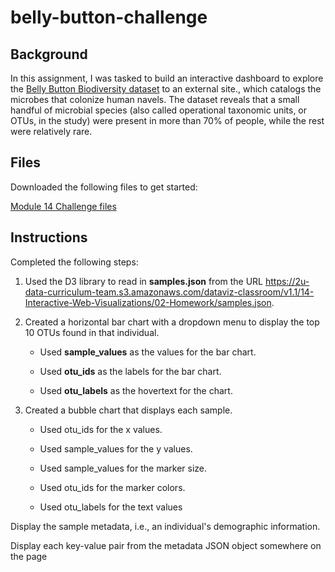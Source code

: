 # belly-button-challenge


## Background ## 

In this assignment, I was tasked to build an interactive dashboard to explore the [Belly Button Biodiversity dataset](http://robdunnlab.com/projects/belly-button-biodiversity/) to an external site., which catalogs the microbes that colonize human navels.
The dataset reveals that a small handful of microbial species (also called operational taxonomic units, or OTUs, in the study) were present in more than 70% of people, while the rest were relatively rare.

## Files ##

Downloaded the following files to get started:

[Module 14 Challenge files](https://bootcampspot.instructure.com/courses/3819/assignments/56644?module_item_id=1000218)

## Instructions ##

Completed the following steps:

1. Used the D3 library to read in **samples.json** from the URL https://2u-data-curriculum-team.s3.amazonaws.com/dataviz-classroom/v1.1/14-Interactive-Web-Visualizations/02-Homework/samples.json.

2. Created a horizontal bar chart with a dropdown menu to display the top 10 OTUs found in that individual.

    - Used **sample_values** as the values for the bar chart.

    - Used **otu_ids** as the labels for the bar chart.

    - Used **otu_labels** as the hovertext for the chart.
  
3. Created a bubble chart that displays each sample.

    - Used otu_ids for the x values.

    - Used sample_values for the y values.

    - Used sample_values for the marker size.

    - Used otu_ids for the marker colors.

    - Used otu_labels for the text values


Display the sample metadata, i.e., an individual's demographic information.

Display each key-value pair from the metadata JSON object somewhere on the page
